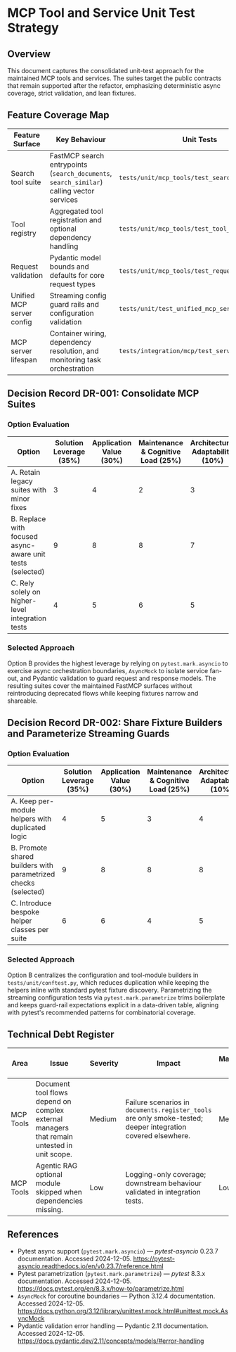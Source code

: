 # MCP Tool and Service Unit Test Strategy

## Overview

This document captures the consolidated unit-test approach for the maintained MCP tools and services. The suites target the public contracts that remain supported after the refactor, emphasizing deterministic async coverage, strict validation, and lean fixtures.

## Feature Coverage Map

| Feature Surface           | Key Behaviour                                                                              | Unit Tests                                     |
| ------------------------- | ------------------------------------------------------------------------------------------ | ---------------------------------------------- |
| Search tool suite         | FastMCP search entrypoints (`search_documents`, `search_similar`) calling vector services   | `tests/unit/mcp_tools/test_search_tools.py`     |
| Tool registry             | Aggregated tool registration and optional dependency handling                              | `tests/unit/mcp_tools/test_tool_registry.py`    |
| Request validation        | Pydantic model bounds and defaults for core request types                                  | `tests/unit/mcp_tools/test_requests.py`         |
| Unified MCP server config | Streaming config guard rails and configuration validation                                   | `tests/unit/test_unified_mcp_server.py`         |
| MCP server lifespan       | Container wiring, dependency resolution, and monitoring task orchestration                 | `tests/integration/mcp/test_server_lifespan.py` |

## Decision Record DR-001: Consolidate MCP Suites

### Option Evaluation

| Option                                                    | Solution Leverage (35%) | Application Value (30%) | Maintenance & Cognitive Load (25%) | Architectural Adaptability (10%) | Weighted Total |
| --------------------------------------------------------- | ----------------------- | ----------------------- | ---------------------------------- | -------------------------------- | -------------- |
| A. Retain legacy suites with minor fixes                  | 3                       | 4                       | 2                                  | 3                                | 3.05           |
| B. Replace with focused async-aware unit tests (selected) | 9                       | 8                       | 8                                  | 7                                | 8.25           |
| C. Rely solely on higher-level integration tests          | 4                       | 5                       | 6                                  | 5                                | 4.90           |

### Selected Approach

Option B provides the highest leverage by relying on `pytest.mark.asyncio` to exercise async orchestration boundaries, `AsyncMock` to isolate service fan-out, and Pydantic validation to guard request and response models.
The resulting suites cover the maintained FastMCP surfaces without reintroducing deprecated flows while keeping fixtures narrow and shareable.

## Decision Record DR-002: Share Fixture Builders and Parameterize Streaming Guards

### Option Evaluation

| Option                                                         | Solution Leverage (35%) | Application Value (30%) | Maintenance & Cognitive Load (25%) | Architectural Adaptability (10%) | Weighted Total |
| -------------------------------------------------------------- | ----------------------- | ----------------------- | ---------------------------------- | -------------------------------- | -------------- |
| A. Keep per-module helpers with duplicated logic               | 4                       | 5                       | 3                                  | 4                                | 4.05           |
| B. Promote shared builders with parametrized checks (selected) | 9                       | 8                       | 8                                  | 8                                | 8.35           |
| C. Introduce bespoke helper classes per suite                  | 6                       | 6                       | 4                                  | 5                                | 5.40           |

### Selected Approach

Option B centralizes the configuration and tool-module builders in `tests/unit/conftest.py`, which reduces duplication while keeping the helpers inline with standard pytest fixture discovery. Parametrizing the streaming configuration tests via `pytest.mark.parametrize`
trims boilerplate and keeps guard-rail expectations explicit in a data-driven table, aligning with pytest's recommended patterns for combinatorial coverage.

## Technical Debt Register

| Area         | Issue                                                                                       | Severity | Impact                                                                                                       | Maintenance Cost | Fix Effort | Dependency Risk                                  | Notes / Decision Links |
| ------------ | ------------------------------------------------------------------------------------------- | -------- | ------------------------------------------------------------------------------------------------------------ | ---------------- | ---------- | ------------------------------------------------ | ---------------------- |
| MCP Tools    | Document tool flows depend on complex external managers that remain untested in unit scope. | Medium   | Failure scenarios in `documents.register_tools` are only smoke-tested; deeper integration covered elsewhere. | Medium           | High       | Reference external services (crawl, embeddings). | See DR-001.            |
| MCP Tools    | Agentic RAG optional module skipped when dependencies missing.                              | Low      | Logging-only coverage; downstream behaviour validated in integration tests.                                  | Low              | Low        | Optional dependency import.                      | See DR-001.            |

## References

- Pytest async support (`pytest.mark.asyncio`) — _pytest-asyncio_ 0.23.7 documentation. Accessed 2024-12-05. <https://pytest-asyncio.readthedocs.io/en/v0.23.7/reference.html>
- Pytest parametrization (`pytest.mark.parametrize`) — _pytest_ 8.3.x documentation. Accessed 2024-12-05. <https://docs.pytest.org/en/8.3.x/how-to/parametrize.html>
- `AsyncMock` for coroutine boundaries — Python 3.12.4 documentation. Accessed 2024-12-05. <https://docs.python.org/3.12/library/unittest.mock.html#unittest.mock.AsyncMock>
- Pydantic validation error handling — Pydantic 2.11 documentation. Accessed 2024-12-05. <https://docs.pydantic.dev/2.11/concepts/models/#error-handling>
